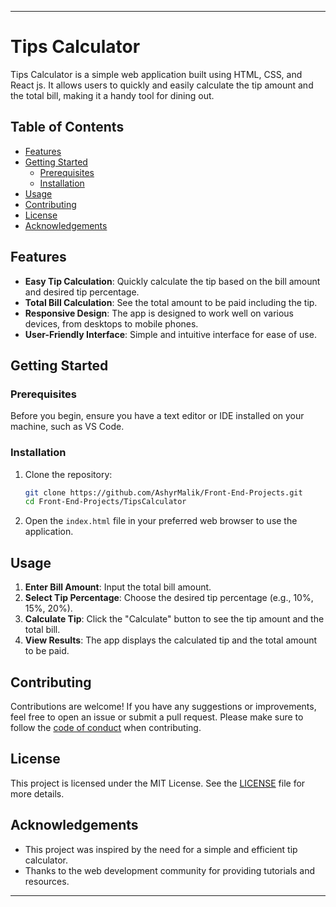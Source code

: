 
---

# Tips Calculator

Tips Calculator is a simple web application built using HTML, CSS, and React js. It allows users to quickly and easily calculate the tip amount and the total bill, making it a handy tool for dining out.

## Table of Contents

- [Features](#features)
- [Getting Started](#getting-started)
  - [Prerequisites](#prerequisites)
  - [Installation](#installation)
- [Usage](#usage)
- [Contributing](#contributing)
- [License](#license)
- [Acknowledgements](#acknowledgements)

## Features

- **Easy Tip Calculation**: Quickly calculate the tip based on the bill amount and desired tip percentage.
- **Total Bill Calculation**: See the total amount to be paid including the tip.
- **Responsive Design**: The app is designed to work well on various devices, from desktops to mobile phones.
- **User-Friendly Interface**: Simple and intuitive interface for ease of use.

## Getting Started

### Prerequisites

Before you begin, ensure you have a text editor or IDE installed on your machine, such as VS Code.

### Installation

1. Clone the repository:
   ```bash
   git clone https://github.com/AshyrMalik/Front-End-Projects.git
   cd Front-End-Projects/TipsCalculator
   ```

2. Open the `index.html` file in your preferred web browser to use the application.

## Usage

1. **Enter Bill Amount**: Input the total bill amount.
2. **Select Tip Percentage**: Choose the desired tip percentage (e.g., 10%, 15%, 20%).
3. **Calculate Tip**: Click the "Calculate" button to see the tip amount and the total bill.
4. **View Results**: The app displays the calculated tip and the total amount to be paid.

## Contributing

Contributions are welcome! If you have any suggestions or improvements, feel free to open an issue or submit a pull request. Please make sure to follow the [code of conduct](CODE_OF_CONDUCT.md) when contributing.

## License

This project is licensed under the MIT License. See the [LICENSE](LICENSE) file for more details.

## Acknowledgements

- This project was inspired by the need for a simple and efficient tip calculator.
- Thanks to the web development community for providing tutorials and resources.

---
